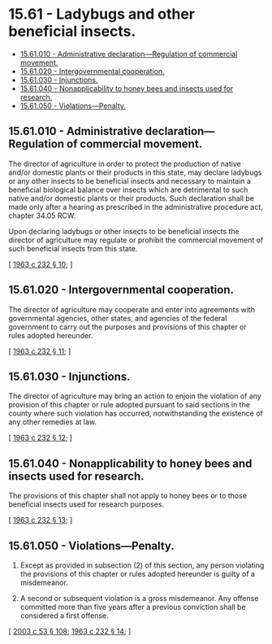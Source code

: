 # 15.61 - Ladybugs and other beneficial insects.
* [15.61.010 - Administrative declaration—Regulation of commercial movement.](#1561010---administrative-declarationregulation-of-commercial-movement)
* [15.61.020 - Intergovernmental cooperation.](#1561020---intergovernmental-cooperation)
* [15.61.030 - Injunctions.](#1561030---injunctions)
* [15.61.040 - Nonapplicability to honey bees and insects used for research.](#1561040---nonapplicability-to-honey-bees-and-insects-used-for-research)
* [15.61.050 - Violations—Penalty.](#1561050---violationspenalty)
## 15.61.010 - Administrative declaration—Regulation of commercial movement.
The director of agriculture in order to protect the production of native and/or domestic plants or their products in this state, may declare ladybugs or any other insects to be beneficial insects and necessary to maintain a beneficial biological balance over insects which are detrimental to such native and/or domestic plants or their products. Such declaration shall be made only after a hearing as prescribed in the administrative procedure act, chapter 34.05 RCW.

Upon declaring ladybugs or other insects to be beneficial insects the director of agriculture may regulate or prohibit the commercial movement of such beneficial insects from this state.

\[ [1963 c 232 § 10](https://leg.wa.gov/CodeReviser/documents/sessionlaw/1963c232.pdf?cite=1963%20c%20232%20§%2010); \]

## 15.61.020 - Intergovernmental cooperation.
The director of agriculture may cooperate and enter into agreements with governmental agencies, other states, and agencies of the federal government to carry out the purposes and provisions of this chapter or rules adopted hereunder.

\[ [1963 c 232 § 11](https://leg.wa.gov/CodeReviser/documents/sessionlaw/1963c232.pdf?cite=1963%20c%20232%20§%2011); \]

## 15.61.030 - Injunctions.
The director of agriculture may bring an action to enjoin the violation of any provision of this chapter or rule adopted pursuant to said sections in the county where such violation has occurred, notwithstanding the existence of any other remedies at law.

\[ [1963 c 232 § 12](https://leg.wa.gov/CodeReviser/documents/sessionlaw/1963c232.pdf?cite=1963%20c%20232%20§%2012); \]

## 15.61.040 - Nonapplicability to honey bees and insects used for research.
The provisions of this chapter shall not apply to honey bees or to those beneficial insects used for research purposes.

\[ [1963 c 232 § 13](https://leg.wa.gov/CodeReviser/documents/sessionlaw/1963c232.pdf?cite=1963%20c%20232%20§%2013); \]

## 15.61.050 - Violations—Penalty.
1. Except as provided in subsection (2) of this section, any person violating the provisions of this chapter or rules adopted hereunder is guilty of a misdemeanor.

2. A second or subsequent violation is a gross misdemeanor. Any offense committed more than five years after a previous conviction shall be considered a first offense.

\[ [2003 c 53 § 108](https://lawfilesext.leg.wa.gov/biennium/2003-04/Pdf/Bills/Session%20Laws/Senate/5758.SL.pdf?cite=2003%20c%2053%20§%20108); [1963 c 232 § 14](https://leg.wa.gov/CodeReviser/documents/sessionlaw/1963c232.pdf?cite=1963%20c%20232%20§%2014); \]

